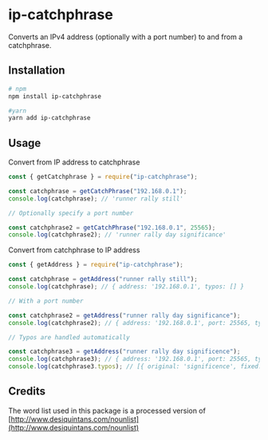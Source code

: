 # ip-catchphrase

Converts an IPv4 address (optionally with a port number) to and from a catchphrase.

## Installation

```bash
# npm
npm install ip-catchphrase

#yarn
yarn add ip-catchphrase
```

## Usage

Convert from IP address to catchphrase

```javascript
const { getCatchphrase } = require("ip-catchphrase");

const catchphrase = getCatchPhrase("192.168.0.1");
console.log(catchphrase); // 'runner rally still'

// Optionally specify a port number

const catchphrase2 = getCatchPhrase("192.168.0.1", 25565);
console.log(catchphrase2); // 'runner rally day significance'
```

Convert from catchphrase to IP address

```javascript
const { getAddress } = require("ip-catchphrase");

const catchphrase = getAddress("runner rally still");
console.log(catchphrase); // { address: '192.168.0.1', typos: [] }

// With a port number

const catchphrase2 = getAddress("runner rally day significance");
console.log(catchphrase2); // { address: '192.168.0.1', port: 25565, typos: [] }

// Typos are handled automatically

const catchphrase3 = getAddress("runner rally day significence");
console.log(catchphrase3); // { address: '192.168.0.1', port: 25565, typos: [...] }
console.log(catchphrase3.typos); // [{ original: 'significence', fixed: 'significance', confidence: 0.9166666666666666 }]
```

## Credits

The word list used in this package is a processed version of [http://www.desiquintans.com/nounlist](http://www.desiquintans.com/nounlist)
